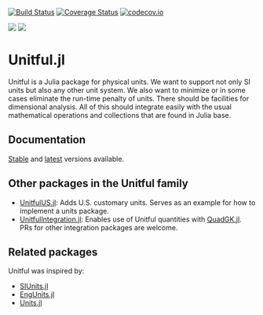 [![Build Status](https://travis-ci.org/ajkeller34/Unitful.jl.svg?branch=master)](https://travis-ci.org/ajkeller34/Unitful.jl)
[![Coverage Status](https://coveralls.io/repos/ajkeller34/Unitful.jl/badge.svg?branch=master&service=github)](https://coveralls.io/github/ajkeller34/Unitful.jl?branch=master)
[![codecov.io](http://codecov.io/github/ajkeller34/Unitful.jl/coverage.svg?branch=master)](http://codecov.io/github/ajkeller34/Unitful.jl?branch=master)

[![](https://img.shields.io/badge/docs-stable-blue.svg)](https://ajkeller34.github.io/Unitful.jl/stable)
[![](https://img.shields.io/badge/docs-latest-blue.svg)](https://ajkeller34.github.io/Unitful.jl/latest)

# Unitful.jl

Unitful is a Julia package for physical units. We want to support not only
SI units but also any other unit system. We also want to minimize or in some
cases eliminate the run-time penalty of units. There should be facilities
for dimensional analysis. All of this should integrate easily with the usual
mathematical operations and collections that are found in Julia base.

## Documentation

[Stable](http://ajkeller34.github.io/Unitful.jl/stable) and
[latest](https://ajkeller34.github.io/Unitful.jl/latest) versions available.

## Other packages in the Unitful family

- [UnitfulUS.jl](https://github.com/ajkeller34/UnitfulUS.jl): Adds U.S. customary units. Serves as an example for how to implement a units 
  package.
- [UnitfulIntegration.jl](https://github.com/ajkeller34/UnitfulIntegration.jl): Enables use of Unitful quantities with [QuadGK.jl](https://github.com/JuliaMath/QuadGK.jl). PRs for other integration packages are welcome.

## Related packages

Unitful was inspired by:

- [SIUnits.jl](https://github.com/keno/SIUnits.jl)
- [EngUnits.jl](https://github.com/dhoegh/EngUnits.jl)
- [Units.jl](https://github.com/timholy/Units.jl)
